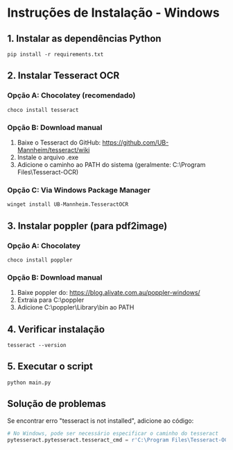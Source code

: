 # Instruções de Instalação - Windows

## 1. Instalar as dependências Python
```
pip install -r requirements.txt
```

## 2. Instalar Tesseract OCR

### Opção A: Chocolatey (recomendado)
```
choco install tesseract
```

### Opção B: Download manual
1. Baixe o Tesseract do GitHub: https://github.com/UB-Mannheim/tesseract/wiki
2. Instale o arquivo .exe
3. Adicione o caminho ao PATH do sistema (geralmente: C:\Program Files\Tesseract-OCR)

### Opção C: Via Windows Package Manager
```
winget install UB-Mannheim.TesseractOCR
```

## 3. Instalar poppler (para pdf2image)

### Opção A: Chocolatey
```
choco install poppler
```

### Opção B: Download manual
1. Baixe poppler do: https://blog.alivate.com.au/poppler-windows/
2. Extraia para C:\poppler
3. Adicione C:\poppler\Library\bin ao PATH

## 4. Verificar instalação
```
tesseract --version
```

## 5. Executar o script
```
python main.py
```

## Solução de problemas

Se encontrar erro "tesseract is not installed", adicione ao código:
```python
# No Windows, pode ser necessário especificar o caminho do tesseract
pytesseract.pytesseract.tesseract_cmd = r'C:\Program Files\Tesseract-OCR\tesseract.exe'
```